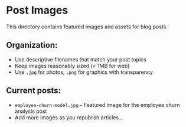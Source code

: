 # Post Images

This directory contains featured images and assets for blog posts.

## Organization:
- Use descriptive filenames that match your post topics
- Keep images reasonably sized (< 1MB for web)
- Use `.jpg` for photos, `.png` for graphics with transparency

## Current posts:
- `employee-churn-model.jpg` - Featured image for the employee churn analysis post
- Add more images as you republish articles...
